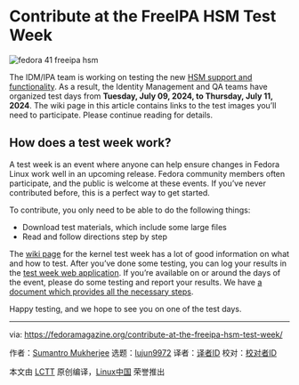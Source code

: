 [#]: subject: "Contribute at the FreeIPA HSM Test Week"
[#]: via: "https://fedoramagazine.org/contribute-at-the-freeipa-hsm-test-week/"
[#]: author: "Sumantro Mukherjee https://fedoramagazine.org/author/sumantrom/"
[#]: collector: "lujun9972/lctt-scripts-1705972010"
[#]: translator: " "
[#]: reviewer: " "
[#]: publisher: " "
[#]: url: " "

Contribute at the FreeIPA HSM Test Week
======

![fedora 41 freeipa hsm][1]

The IDM/IPA team is working on testing the new [HSM support and functionality][2]. As a result, the Identity Management and QA teams have organized test days from **Tuesday, July 09, 2024, to Thursday, July 11, 2024**. The wiki page in this article contains links to the test images you’ll need to participate. Please continue reading for details.

## **How does a test week work?**

A test week is an event where anyone can help ensure changes in Fedora Linux work well in an upcoming release. Fedora community members often participate, and the public is welcome at these events. If you’ve never contributed before, this is a perfect way to get started.

To contribute, you only need to be able to do the following things:

  * Download test materials, which include some large files
  * Read and follow directions step by step



The [wiki page][3] for the kernel test week has a lot of good information on what and how to test. After you’ve done some testing, you can log your results in the [test week web application][4]. If you’re available on or around the days of the event, please do some testing and report your results. We have [a document which provides all the necessary steps][5].

Happy testing, and we hope to see you on one of the test days.

--------------------------------------------------------------------------------

via: https://fedoramagazine.org/contribute-at-the-freeipa-hsm-test-week/

作者：[Sumantro Mukherjee][a]
选题：[lujun9972][b]
译者：[译者ID](https://github.com/译者ID)
校对：[校对者ID](https://github.com/校对者ID)

本文由 [LCTT](https://github.com/LCTT/TranslateProject) 原创编译，[Linux中国](https://linux.cn/) 荣誉推出

[a]: https://fedoramagazine.org/author/sumantrom/
[b]: https://github.com/lujun9972
[1]: https://fedoramagazine.org/wp-content/uploads/2023/03/Test_Days-816x345.jpg
[2]: https://freeipa.readthedocs.io/en/latest/designs/hsm.html
[3]: http://fedoraproject.org/wiki/Test_Day:Test_Day:2024-07-09_IPA_HSM
[4]: https://testdays.fedoraproject.org/events/191
[5]: https://docs.fedoraproject.org/en-US/quick-docs/kernel/howto-kernel-testday/

